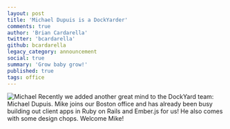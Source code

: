```yaml
---
layout: post
title: 'Michael Dupuis is a DockYarder'
comments: true
author: 'Brian Cardarella'
twitter: 'bcardarella'
github: bcardarella
legacy_category: announcement
social: true
summary: 'Grow baby grow!'
published: true
tags: office
---
```


![Michael](https://i.imgur.com/DctpNjW.jpg)
Recently we added another great mind to the DockYard team: Michael
Dupuis. Mike joins our Boston office and has already been busy building
out client apps in Ruby on Rails and Ember.js for us! He also comes with
some design chops. Welcome Mike!
